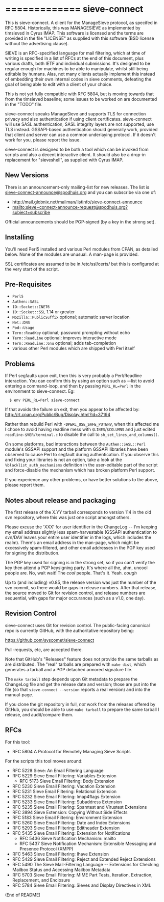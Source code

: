 =============
sieve-connect
=============

This is sieve-connect.  A client for the ManageSieve protocol, as
specifed in RFC 5804.  Historically, this was MANAGESIEVE as implemented
by timsieved in Cyrus IMAP.  This software is licensed and the terms are
provided in the file "LICENSE" as supplied with this software (BSD
license without the advertising clause).

SIEVE is an RFC-specified language for mail filtering, which at time of
writing is specified in a list of RFCs at the end of this document, plus
various drafts, both IETF and individual submissions.  It's designed
to be regular enough for machines to be able to manipulate, whilst still
being editable by humans.  Alas, not many clients actually implement
this instead of embedding their own internal codes in sieve comments,
defeating the goal of being able to edit with a client of your choice.

This is not yet fully compatible with RFC 5804, but is moving towards
that from the timsieved baseline; some issues to be worked on are
documented in the "TODO" file.

sieve-connect speaks ManageSieve and supports TLS for connection privacy
and also authentication if using client certificates.  sieve-connect
will use SASL authentication; SASL integrity layers are not supported,
use TLS instead.  GSSAPI-based authentication should generally work,
provided that client and server can use a common underlaying protocol.
If it doesn't work for you, please report the issue.

sieve-connect is designed to be both a tool which can be invoked from
scripts and also a decent interactive client.  It should also be a
drop-in replacement for "sieveshell", as supplied with Cyrus IMAP.


New Versions
------------

There is an announcement-only mailing-list for new releases.  The list
is <sieve-connect-announce@spodhuis.org> and you can subscribe via one of:
 * <http://mail.globnix.net/mailman/listinfo/sieve-connect-announce>
 * <mailto:sieve−connect-announce-request@spodhuis.org?subject=subscribe>

Official announcements should be PGP-signed (by a key in the strong set).


Installing
----------

You'll need Perl5 installed and various Perl modules from CPAN, as
detailed below.  None of the modules are unusual.  A man-page is
provided.

SSL certificates are assumed to be in /etc/ssl/certs/ but this is
configured at the very start of the script.


Pre-Requisites
--------------

 * `Perl5`
 * `Authen::SASL`
 * `IO::Socket::INET6`
 * `IO::Socket::SSL`         1.14 or greater
 * `Mozilla::PublicSuffix`   optional; automatic server location
 * `Net::DNS`
 * `Pod::Usage`
 * `Term::ReadKey`           optional; password prompting without echo
 * `Term::ReadLine`          optional; improves interactive mode
 * `Term::ReadLine::Gnu`     optional; adds tab-completion
 * various other Perl modules which are shipped with Perl itself


Problems
--------

If Perl segfaults upon exit, then this is very probably a Perl/Readline
interaction.  You can confirm this by using an option such as --list to
avoid entering a command-loop, and then by passing `PERL_RL=Perl` in the
environment to sieve-connect.  Eg:

```console
  $ env PERL_RL=Perl sieve-connect
```

If that avoids the failure on exit, then you appear to be affected by:
  <http://rt.cpan.org/Public/Bug/Display.html?id=37194>

Rather than rebuild Perl with `-DPERL_USE_SAFE_PUTENV`, when this affected me I
chose to avoid having readline mess with `$LINES`/`$COLUMNS` and just edited
`readline-$VER/terminal.c` to disable the call to `sh_set_lines_and_columns()`.


On some platforms, bad interactions between the `Authen::SASL::Perl` module's
GSSAPI support and the platform GSSAPI libraries have been observed to cause
Perl to segfault during authentication.  If you observe this and fixing your
libraries is not an option, take a look at the `%blacklist_auth_mechanisms`
definition in the user-editable part of the script and force-disable the
mechanism which has broken platform Perl support.


If you experience any other problems, or have better solutions to the above,
please report them.


Notes about release and packaging
---------------------------------

The first release of the X.YY tarball corresponds to version 114 in the
old svn repository, where this was just one script amongst others.

Please excuse the 'XXX' for user identifier in the ChangeLog -- I'm
keeping my email address slightly less spam-harvestable (GSSAPI
authentication to svn/DAV leaves your entire user identifier in the
logs, which includes the realm).  There's an email address in the
man-page, which might be excessively spam-filtered, and other email
addresses in the PGP key used for signing the distribution.

The PGP key used for signing is in the strong set, so if you can't
verify the key then attend a PGP keysigning party.  It's where all the,
uhm, uncool people are.  No, wait wait!  The _cool_ people.  That's it.
Yeah.  *cough*

Up to (and including) v0.85, the release version was just the number of the
svn commit, so there would be gaps in release numbers.  After that release,
the source moved to Git for revision control, and release numbers are
sequential, with gaps for major occurances (such as a v1.0, one day).


Revision Control
----------------

sieve-connect uses Git for revision control.  The public-facing canonical repo
is currently GitHub, with the authoritative repository being:

 <https://github.com/syscomet/sieve-connect>

Pull-requests, etc, are accepted there.

Note that GitHub's "Releases" feature does not provide the same tarballs as are
distributed.  The "real" tarballs are prepared with `make dist`, which
generates a tarball and a PGP detached armored signature file.

The `make tarball` step depends upon Git metadata to prepare the ChangeLog file
and get the release date and version; those are put into the file (so that
`sieve-connect --version` reports a real version) and into the manual-page.

If you clone the git repository in full, *not* work from the releases offered
by GitHub, you should be able to use `make tarball` to prepare the same tarball
I release, and audit/compare them.


RFCs
----

For this tool:

 * RFC 5804 A Protocol for Remotely Managing Sieve Scripts

For the scripts this tool moves around:

 * RFC 5228 Sieve: An Email Filtering Language
 * RFC 5229 Sieve Email Filtering: Variables Extension
   * RFC 5173 Sieve Email Filtering: Body Extension
 * RFC 5230 Sieve Email Filtering: Vacation Extension
 * RFC 5231 Sieve Email Filtering: Relational Extension
 * RFC 5232 Sieve Email Filtering: Imap4flags Extension
 * RFC 5233 Sieve Email Filtering: Subaddress Extension
 * RFC 5235 Sieve Email Filtering: Spamtest and Virustest Extensions
 * RFC 3894 Sieve Extension: Copying Without Side Effects
 * RFC 5183 Sieve Email Filtering: Environment Extension
 * RFC 5260 Sieve Email Filtering: Date and Index Extensions
 * RFC 5293 Sieve Email Filtering: Editheader Extension
 * RFC 5435 Sieve Email Filtering: Extension for Notifications
   * RFC 5436 Sieve Notification Mechanism: mailto
   * RFC 5437 Sieve Notification Mechanism: Extensible Messaging and Presence Protocol (XMPP)
 * RFC 5463 Sieve Email Filtering:  Ihave Extension
 * RFC 5429 Sieve Email Filtering: Reject and Extended Reject Extensions
 * RFC 5490 The Sieve Mail-Filtering Language -- Extensions for Checking Mailbox Status and Accessing Mailbox Metadata
 * RFC 5703 Sieve Email Filtering: MIME Part Tests, Iteration, Extraction, Replacement, and Enclosure
 * RFC 5784 Sieve Email Filtering:  Sieves and Display Directives in XML

(End of README)
